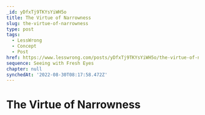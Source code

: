 ```yaml
---
_id: yDfxTj9TKYsYiWH5o
title: The Virtue of Narrowness
slug: the-virtue-of-narrowness
type: post
tags:
  - LessWrong
  - Concept
  - Post
href: https://www.lesswrong.com/posts/yDfxTj9TKYsYiWH5o/the-virtue-of-narrowness
sequence: Seeing with Fresh Eyes
chapter: null
synchedAt: '2022-08-30T08:17:58.472Z'
---
```

# The Virtue of Narrowness

